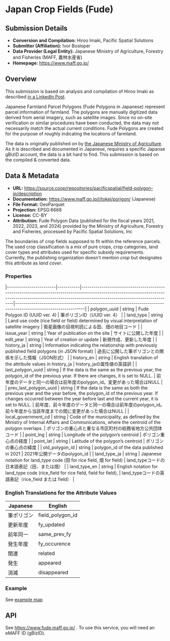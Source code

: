 # Japan Crop Fields (Fude)

## Submission Details

- **Conversion and Compilation:** Hiroo Imaki, Pacific Spatial Solutions
- **Submitter (Affiliation):** Ivor Bosloper
- **Data Provider (Legal Entity):** Japanese Ministry of Agriculture, Forestry and Fisheries (MAFF, 農林水産省)
- **Homepage:** https://www.maff.go.jp/

## Overview

This submission is based on analysis and compilation of Hiroo Imaki as described 
[in a LinkedIn Post](https://www.linkedin.com/posts/hiroo-imaki-b656963b_sourcecooperative-activity-7266885356606676992--RRS).

Japanese Farmland Parcel Polygons (Fude Polygons in Japanese) represent parcel information of farmland. 
The polygons are manually digitized data derived from aerial imagery, such as satellite images. Since no 
on-site verification or similar procedures have been conducted, the data may not necessarily match the actual 
current conditions. Fude Polygons are created for the purpose of roughly indicating the locations of farmland.

The data is originally published on by [the Japanese Ministry of Agriculture](https://www.maff.go.jp/j/tokei/porigon/). 
As it is described and documented in Japanese, requires a specific Japanse gBizID account, the data is a bit hard to 
find. This submission is based on the compiled & converted data.

## Data & Metadata

- **URL:** https://source.coop/repositories/pacificspatial/field-polygon-jp/description
- **Documentation:** https://www.maff.go.jp/j/tokei/porigon/ (Japanese)
- **File Format:** GeoParquet
- **Projection:** EPSG:6668
- **License:** CC-BY
- **Attribution:** Fude Polygon Data (published for the fiscal years 2021, 2022, 2023, and 2024) provided by the Ministry of Agriculture, Forestry and Fisheries, processed by Pacific Spatial Solutions, Inc

The boundaries of crop fields supposed to fit within the reference parcels. The used crop classification
is a mix of pure crops, crop categories, land cover types and attributes used for specific subsidy requirements.
Currently, the publishing organization doesn't mention _crop_ but designates this attribute as _land cover_.

### Properties

|------------------------|-----------|---------------------------------------------------------------------------------------------------------------------------------------------------------------------------------------------------------|----------------------------------------------------------------------------------------------------------------|
| polygon_uuid           |  string   | Fude Polygon ID (UUID ver. 4)                                                                                                                                                                           | 筆ポリゴンID（UUID ver. 4）                                                                                    |
| land_type              |  string   | Land use code (rice field or field) determined by visual interpretation of satellite imagery                                                                                                            | 衛星画像の目視判読による田、畑の地目コード                                                                     |
| issue_year             |  string   | Year of publication on the site                                                                                                                                                                         | サイトに公開した年度                                                                                           |
| edit_year              |  string   | Year of creation or update                                                                                                                                                                              | 新規作成、更新した年度                                                                                         |
| history_ja             |  string   | Information indicating the relationship with previously published field polygons (in JSON format)                                                                                                       | 過去に公開した筆ポリゴンとの関係を示した情報（JSON形式）                                                       |
| history_en             |  string   | English translation of the attribute values in history_ja                                                                                                                                               | history_jaの属性値の英語訳                                                                                     |
| last_polygon_uuid      |  string   | If the data is the same as the previous year,  the polygon_id of the previous year. If there are changes,  it is set to NULL.                                                                           | 前年度のデータと同一の場合は前年度のpolygon_id。変更があった場合はNULL                                         |
| prev_last_polygon_uuid |  string   | If the data is the same as both the previous year and the year before,  the polygon_id of the previous year. If changes occurred between the year before last and the current year,  it is set to NULL. | 前年度、前々年度のデータと同一の場合は前年度のpolygon_id。前々年度から当該年度までの間に変更があった場合はNULL |
| local_government_cd    |  string   | Code of the municipality,  as defined by the Ministry of Internal Affairs and Communications,  where the centroid of the polygon overlaps.                                                              | ポリゴンの重心点と重なる市区町村の総務省地方公共団体コード                                                     |
| point_lng              |  string   | Longitude of the polygon’s centroid                                                                                                                                                                     | ポリゴン重心点の経度                                                                                           |
| point_lat              |  string   | Latitude of the polygon’s centroid                                                                                                                                                                      | ポリゴンの重心点の緯度                                                                                         |
| old_polygon_id         |  string   | polygon_id of the data published in 2021                                                                                                                                                                | 2021年公開データのpolygon_id                                                                                   |
| land_type_ja           |  string   | Japanese notation for land_type code (田 for rice field,  畑 for field)                                                                                                                                 | land_typeコードの日本語表記（田、または畑）                                                                    |
| land_type_en           |  string   | English notation for land_type code (rice_field for rice field, field for field),                                                                                                                      | land_typeコードの英語表記（rice_field または field）                                                           |


### English Translations for the Attribute Values
| Japanese  | English          |
|-----------|------------------|
| 筆ポリゴン     | field_polygon_id |
| 更新年度      | fy_updated       |
| 前年同一      | same_prev_fy     |
| 発生年度      | fy_occurence     |
| 関連        | related          |
| 発生        | appeared         |
| 消滅        | disappeared      |

### Example

See [example map](https://open.fude.maff.go.jp/)

## API

See https://www.fude.maff.go.jp/ . To use this service, you will need an eMAFF ID (gBizID).
